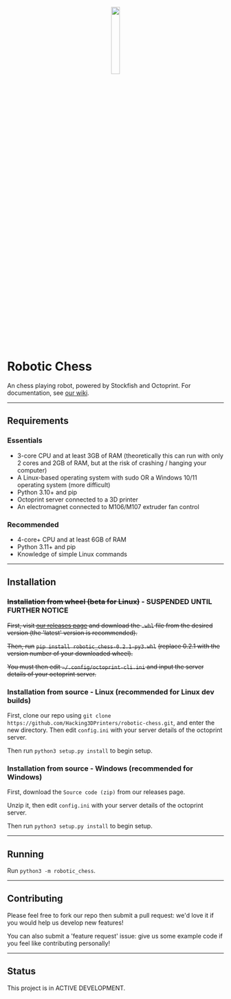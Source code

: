 <p align="center">
  <img src="https://raw.githubusercontent.com/Hacking3DPrinters/robotic-chess/main/3DCHESS.png", width=20%, height=auto />
</p>


# Robotic Chess

An chess playing robot, powered by Stockfish and Octoprint.
For documentation, see [our wiki](https://github.com/Hacking3DPrinters/robotic-chess/wiki).

---

## Requirements

### Essentials
* 3-core CPU and at least 3GB of RAM (theoretically this can run with only 2 cores and 2GB of RAM, but at the risk of crashing / hanging your computer)
* A Linux-based operating system with sudo OR a Windows 10/11 operating system (more difficult)
* Python 3.10+ and pip
* Octoprint server connected to a 3D printer
* An electromagnet connected to M106/M107 extruder fan control

### Recommended
* 4-core+ CPU and at least 6GB of RAM
* Python 3.11+ and pip
* Knowledge of simple Linux commands

---

## Installation

### ~~Installation from wheel (beta for Linux)~~ - SUSPENDED UNTIL FURTHER NOTICE

~~First, visit [our releases page](https://github.com/Hacking3DPrinters/robotic-chess/releases) and download the `.whl` file from the desired version (the 'latest' version is recommended).~~

~~Then, run~~ 
~~```pip install robotic_chess-0.2.1-py3.whl```~~
~~(replace 0.2.1 with the version number of your downloaded wheel).~~

~~You must then edit `~/.config/octoprint-cli.ini` and input the server details of your octoprint server.~~

### Installation from source - Linux (recommended for Linux dev builds)

First, clone our repo using `git clone https://github.com/Hacking3DPrinters/robotic-chess.git`, and enter the new directory. 
Then edit `config.ini` with your server details of the octoprint server.

Then run `python3 setup.py install` to begin setup.

### Installation from source - Windows (recommended for Windows)

First, download the `Source code (zip)` from our releases page.

Unzip it, then edit `config.ini` with your server details of the octoprint server.

Then run `python3 setup.py install` to begin setup.

---

## Running

Run `python3 -m robotic_chess`.

---

## Contributing

Please feel free to fork our repo then submit a pull request: we'd love it if you would help us develop new features!

You can also submit a 'feature request' issue: give us some example code if you feel like contributing personally!

---

## Status

This project is in ACTIVE DEVELOPMENT.
